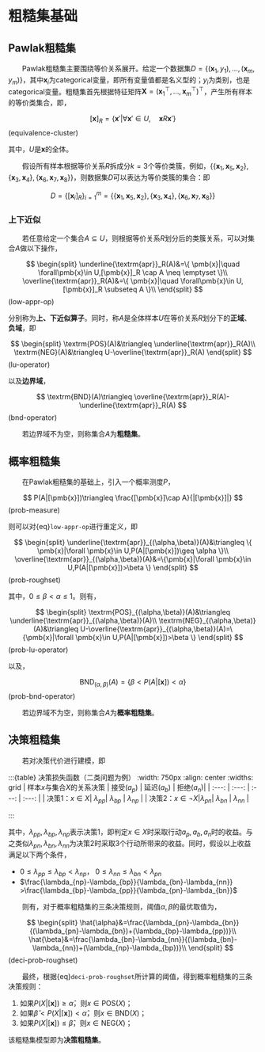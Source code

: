 # 粗糙集基础

## Pawlak粗糙集
&emsp;&emsp;Pawlak粗糙集主要围绕等价关系展开。给定一个数据集$D=\{(\pmb{x}_1,y_1),...,(\pmb{x}_m,y_m)\}$，其中$\pmb{x}_i$为categorical变量，即所有变量值都是名义型的；$y_i$为类别，也是categorical变量。粗糙集首先根据特征矩阵$\pmb{X}=(\pmb{x}_1^\top,...,\pmb{x}_m^\top)^\top$，产生所有样本的等价类集合，即，

$$
[\pmb{x}]_R = \{\pmb{x}'| \forall \pmb{x}'\in U,\quad\pmb{x}R\pmb{x}' \}
$$(equivalence-cluster)

其中，$U$是$\pmb{x}$的全体。

&emsp;&emsp;假设所有样本根据等价关系$R$拆成分$k=3$个等价类簇，例如，$\{\{\pmb{x}_1,\pmb{x}_5,\pmb{x}_2\},\{\pmb{x}_3,\pmb{x}_4\},\{\pmb{x}_6,\pmb{x}_7,\pmb{x}_8\}\}$，则数据集$D$可以表达为等价类簇的集合：即

$$
D = \{[\pmb{x}_i]_R\}_{i=1}^m = \{\{\pmb{x}_1,\pmb{x}_5,\pmb{x}_2\},\{\pmb{x}_3,\pmb{x}_4\},\{\pmb{x}_6,\pmb{x}_7,\pmb{x}_8\}\}
$$

### 上下近似

&emsp;&emsp;若任意给定一个集合$A\subseteq U$，则根据等价关系$R$划分后的类簇关系，可以对集合$A$做以下操作，

$$
\begin{split}
\underline{\textrm{apr}}_R(A)&=\{ \pmb{x}|\quad \forall\pmb{x}\in U,[\pmb{x}]_R \cap A \neq \emptyset   \}\\
\overline{\textrm{apr}}_R(A)&=\{ \pmb{x}|\quad \forall\pmb{x}\in U,[\pmb{x}]_R \subseteq A   \}\\
\end{split}
$$(low-appr-op)

分别称为**上、下近似算子**。同时，称$A$是全体样本$U$在等价关系$R$划分下的**正域**、**负域**，即

$$
\begin{split}
\textrm{POS}(A)&\triangleq \underline{\textrm{apr}}_R(A)\\
\textrm{NEG}(A)&\triangleq U-\overline{\textrm{apr}}_R(A)
\end{split}
$$(lu-operator)

以及**边界域**，

$$
\textrm{BND}(A)\triangleq \overline{\textrm{apr}}_R(A)-\underline{\textrm{apr}}_R(A)
$$(bnd-operator)

&emsp;&emsp;若边界域不为空，则称集合$A$为**粗糙集**。

## 概率粗糙集

&emsp;&emsp;在Pawlak粗糙集的基础上，引入一个概率测度$P$，

$$
P(A|[\pmb{x}])\triangleq \frac{[\pmb{x}]\cap A}{|[\pmb{x}]|}
$$(prob-measure)

则可以对{eq}`low-appr-op`进行重定义，即

$$
\begin{split}
\underline{\textrm{apr}}_{(\alpha,\beta)}(A)&\triangleq \{ \pmb{x}|\forall \pmb{x}\in U,P(A|[\pmb{x}])\geq \alpha \}\\
\overline{\textrm{apr}}_{(\alpha,\beta)}(A)&=\{\pmb{x}|\forall \pmb{x}\in U,P(A|[\pmb{x}])>\beta \}
\end{split}
$$(prob-roughset)

其中，$0\le\beta<\alpha\le 1$。则有，

$$
\begin{split}
\textrm{POS}_{(\alpha,\beta)}(A)&\triangleq \underline{\textrm{apr}}_{(\alpha,\beta)}(A)\\
\textrm{NEG}_{(\alpha,\beta)}(A)&\triangleq U-\overline{\textrm{apr}}_{(\alpha,\beta)}(A)=\{\pmb{x}|\forall \pmb{x}\in U,P(A|[\pmb{x}])>\beta \}
\end{split}
$$(prob-lu-operator)

以及，

$$
\textrm{BND}_{(\alpha,\beta)}(A)=\{\beta<P(A|[\pmb{x}])<\alpha\}
$$(prob-bnd-operator)

&emsp;&emsp;若边界域不为空，则称集合$A$为**概率粗糙集**。

## 决策粗糙集

&emsp;&emsp;若对决策代价进行建模，即

:::{table} 决策损失函数（二类问题为例）
:width: 750px
:align: center
:widths: grid
| 样本$x$与集合$X$的关系决策    | 接受($a_p$)    | 延迟($a_b$)    | 拒绝($a_n$)|
| :---: | :---: | :---: | :---: |
| 决策1：$x\in X$| $\lambda_{pp}$| $\lambda_{bp}$ | $\lambda_{np}$ |
| 决策2：$x \in \neg X$|$\lambda_{pn}$| $\lambda_{bn}$ | $\lambda_{nn}$ |

:::

其中，$\lambda_{pp},\lambda_{bp},\lambda_{np}$表示决策1，即判定$x\in X$时采取行动$a_p, a_b,a_n$时的收益。与之类似$\lambda_{pn},\lambda_{bn},\lambda_{nn}$为决策2时采取3个行动所带来的收益。同时，假设以上收益满足以下两个条件，

- $0\le \lambda_{pp}\le\lambda_{bp}<\lambda_{np}$， $0\le \lambda_{nn}\le\lambda_{bn}<\lambda_{pn}$
- $\frac{\lambda_{np}-\lambda_{bp}}{\lambda_{bn}-\lambda_{nn}} >\frac{\lambda_{bp}-\lambda_{pp}}{\lambda_{pn}-\lambda_{bn}}$

&emsp;&emsp;则有，对于概率粗糙集的三条决策规则，阈值$\alpha,\beta$的最优取值为，

$$
\begin{split}
\hat{\alpha}&=\frac{\lambda_{pn}-\lambda_{bn}}{(\lambda_{pn}-\lambda_{bn})+(\lambda_{bp}-\lambda_{pp})}\\
\hat{\beta}&=\frac{\lambda_{bn}-\lambda_{nn}}{(\lambda_{bn}-\lambda_{nn})+(\lambda_{np}-\lambda_{bp})}\\
\end{split}
$$(deci-prob-roughset)

&emsp;&emsp;最终，根据{eq}`deci-prob-roughset`所计算的阈值，得到概率粗糙集的三条决策规则：

1. 如果$P(X|[\pmb{x}])\ge\hat{\alpha}$，则$x\in \textrm{POS}(X)$；
2. 如果$\hat{\beta}< P(X|[\pmb{x}])<\hat{\alpha}$，则$x\in \textrm{BND}(X)$；
3. 如果$P(X|[\pmb{x}])\le\hat{\beta}$，则$x\in \textrm{NEG}(X)$；

该粗糙集模型即为**决策粗糙集**。